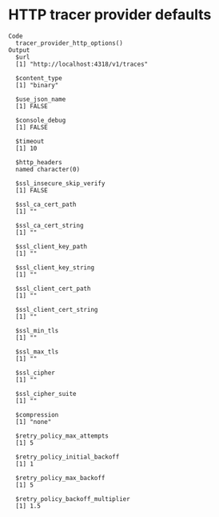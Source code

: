 # HTTP tracer provider defaults

    Code
      tracer_provider_http_options()
    Output
      $url
      [1] "http://localhost:4318/v1/traces"
      
      $content_type
      [1] "binary"
      
      $use_json_name
      [1] FALSE
      
      $console_debug
      [1] FALSE
      
      $timeout
      [1] 10
      
      $http_headers
      named character(0)
      
      $ssl_insecure_skip_verify
      [1] FALSE
      
      $ssl_ca_cert_path
      [1] ""
      
      $ssl_ca_cert_string
      [1] ""
      
      $ssl_client_key_path
      [1] ""
      
      $ssl_client_key_string
      [1] ""
      
      $ssl_client_cert_path
      [1] ""
      
      $ssl_client_cert_string
      [1] ""
      
      $ssl_min_tls
      [1] ""
      
      $ssl_max_tls
      [1] ""
      
      $ssl_cipher
      [1] ""
      
      $ssl_cipher_suite
      [1] ""
      
      $compression
      [1] "none"
      
      $retry_policy_max_attempts
      [1] 5
      
      $retry_policy_initial_backoff
      [1] 1
      
      $retry_policy_max_backoff
      [1] 5
      
      $retry_policy_backoff_multiplier
      [1] 1.5
      

